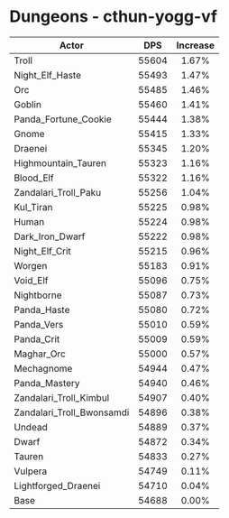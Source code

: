 # Dungeons - cthun-yogg-vf
| Actor | DPS | Increase |
|---|:---:|:---:|
|Troll|55604|1.67%|
|Night_Elf_Haste|55493|1.47%|
|Orc|55485|1.46%|
|Goblin|55460|1.41%|
|Panda_Fortune_Cookie|55444|1.38%|
|Gnome|55415|1.33%|
|Draenei|55345|1.20%|
|Highmountain_Tauren|55323|1.16%|
|Blood_Elf|55322|1.16%|
|Zandalari_Troll_Paku|55256|1.04%|
|Kul_Tiran|55225|0.98%|
|Human|55224|0.98%|
|Dark_Iron_Dwarf|55222|0.98%|
|Night_Elf_Crit|55215|0.96%|
|Worgen|55183|0.91%|
|Void_Elf|55096|0.75%|
|Nightborne|55087|0.73%|
|Panda_Haste|55080|0.72%|
|Panda_Vers|55010|0.59%|
|Panda_Crit|55009|0.59%|
|Maghar_Orc|55000|0.57%|
|Mechagnome|54944|0.47%|
|Panda_Mastery|54940|0.46%|
|Zandalari_Troll_Kimbul|54907|0.40%|
|Zandalari_Troll_Bwonsamdi|54896|0.38%|
|Undead|54889|0.37%|
|Dwarf|54872|0.34%|
|Tauren|54833|0.27%|
|Vulpera|54749|0.11%|
|Lightforged_Draenei|54710|0.04%|
|Base|54688|0.00%|
